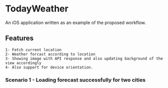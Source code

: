 # TodayWeather
An iOS application written as an example of the proposed workflow.

## Features

    1- Fetch current location
    2- Weather forcast according to location
    3- Showing image with API response and also updating background of the view accordingly
    4- Also support for device orientation.
    
### Scenario 1 - Loading forecast successfully for two cities 
